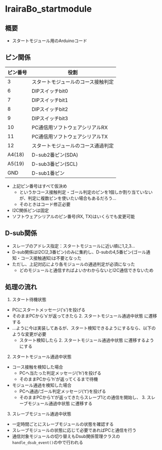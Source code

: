 # IrairaBo_startmodule

## 概要

- スタートモジュール用のArduinoコード

## ピン関係

|ピン番号|役割|
|-|-|
|3|スタートモジュールのコース接触判定|
|6|DIPスイッチbit0|
|7|DIPスイッチbit1|
|8|DIPスイッチbit2|
|9|DIPスイッチbit3|
|10|PC通信用ソフトウェアシリアルRX|
|11|PC通信用ソフトウェアシリアルTX|
|12|スタートモジュールのコース通過判定|
|A4(18)|D-sub2番ピン(SDA)|
|A5(19)|D-sub3番ピン(SCL)|
|GND|D-sub1番ピン|

- 上記ピン番号はすべて仮決め
  - というかコース接触判定・ゴール判定のピンを1個しか割り当ていないが、判定に複数ピンを使いたい場合もあるだろう…
  - そのときはコード修正必要
- I2C関係ピンは固定
- ソフトウェアシリアルのピン番号(RX, TX)はいくらでも変更可能

## D-sub関係

- スレーブのアドレス指定：スタートモジュールに近い順に1,2,3...  
- D-sub関係はI2C(2,3番ピン)のみに集約し、D-subの4,5番ピン(ゴール通知・コース接触通知)は不要となった
- ただし、上記対応により各モジュールの通過判定が必須になった
  - どのモジュールと通信すればよいかわからないとI2C通信できないため

## 処理の流れ

1. スタート待機状態  
- PCにスタートメッセージ('s')を投げる
- そのままPCから's'が返ってきたら 2. スタートモジュール通過中状態 に遷移する
- …ように今は実装してあるが、スタート検知できるようにするなら、以下のような変更が必要
  - スタート検知したら 2. スタートモジュール通過中状態 に遷移するようにする
2. スタートモジュール通過中状態 
- コース接触を検知した場合
  - PCへ当たった判定メッセージ('h')を投げる
  - そのままPCから'h'が返ってくるまで待機
- モジュール通過を検知した場合
  - PCへ通過/ゴール判定メッセージ('t')を投げる
  - そのままPCから't'が返ってきたらスレーブ1との通信を開始し、 3. スレーブモジュール通過中状態 に遷移する
3. スレーブモジュール通過中状態
- 一定時間ごとにスレーブモジュールの状態を確認する
- スレーブモジュールの状態に応じて必要であればPCと通信を行う
- 通信対象モジュールの切り替えもDsub関係管理クラスの`handle_dsub_event()`の中で行われる